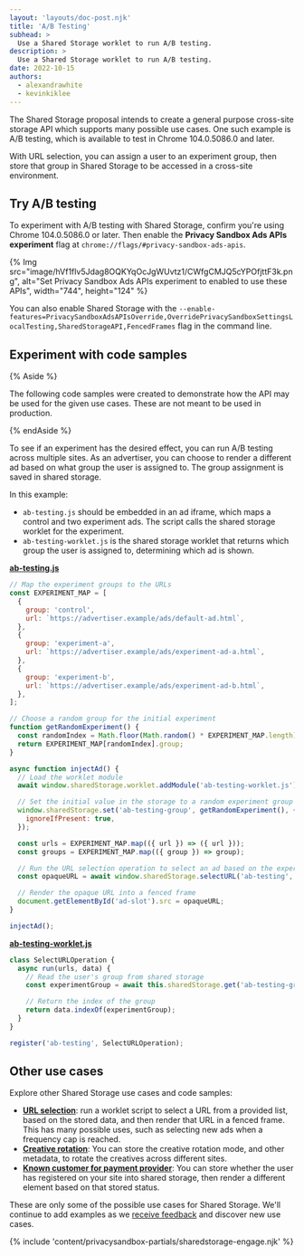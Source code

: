 ```yaml
---
layout: 'layouts/doc-post.njk'
title: 'A/B Testing'
subhead: >
  Use a Shared Storage worklet to run A/B testing.
description: >
  Use a Shared Storage worklet to run A/B testing.
date: 2022-10-15
authors:
  - alexandrawhite
  - kevinkiklee
---
```


The Shared Storage proposal intends to create a general purpose cross-site
storage API which supports many possible use cases. One such example is A/B
testing, which is available to test in Chrome 104.0.5086.0 and later.

With URL selection, you can assign a user to an experiment group, then store
that group in Shared Storage to be accessed in a cross-site environment. 

## Try A/B testing

To experiment with A/B testing with Shared Storage, confirm you're using Chrome 104.0.5086.0 or later. Then enable the **Privacy Sandbox Ads APIs experiment** flag at `chrome://flags/#privacy-sandbox-ads-apis`.

{% Img
	src="image/hVf1flv5Jdag8OQKYqOcJgWUvtz1/CWfgCMJQ5cYPOfjttF3k.png",
	alt="Set Privacy Sandbox Ads APIs experiment to enabled to use these APIs",
	width="744", height="124"
%}

You can also enable Shared Storage with the `--enable-features=PrivacySandboxAdsAPIsOverride,OverridePrivacySandboxSettingsLocalTesting,SharedStorageAPI,FencedFrames` flag in the command line. 

## Experiment with code samples

{% Aside %}

The following code samples were created to demonstrate how the API may be used
for the given use cases. These are not meant to be used in production.

{% endAside %}


To see if an experiment has the desired effect, you can run A/B testing across
multiple sites. As an advertiser, you can choose to render a different ad based
on what group the user is assigned to. The group assignment is saved in shared
storage.

In this example:

*  `ab-testing.js` should be embedded in an ad iframe, which maps a control and
   two experiment ads. The script calls the shared storage worklet for the experiment.
*  `ab-testing-worklet.js`  is the shared storage worklet that returns which
   group the user is assigned to, determining which ad is shown.

**[ab-testing.js](https://github.com/GoogleChromeLabs/shared-storage-demo/blob/main/sites/advertiser/ab-testing.js)**

```javascript
// Map the experiment groups to the URLs
const EXPERIMENT_MAP = [
  {
    group: 'control',
    url: `https://advertiser.example/ads/default-ad.html`,
  },
  {
    group: 'experiment-a',
    url: `https://advertiser.example/ads/experiment-ad-a.html`,
  },
  {
    group: 'experiment-b',
    url: `https://advertiser.example/ads/experiment-ad-b.html`,
  },
];

// Choose a random group for the initial experiment
function getRandomExperiment() {
  const randomIndex = Math.floor(Math.random() * EXPERIMENT_MAP.length);
  return EXPERIMENT_MAP[randomIndex].group;
}

async function injectAd() {
  // Load the worklet module
  await window.sharedStorage.worklet.addModule('ab-testing-worklet.js');

  // Set the initial value in the storage to a random experiment group
  window.sharedStorage.set('ab-testing-group', getRandomExperiment(), {
    ignoreIfPresent: true,
  });

  const urls = EXPERIMENT_MAP.map(({ url }) => ({ url }));
  const groups = EXPERIMENT_MAP.map(({ group }) => group);

  // Run the URL selection operation to select an ad based on the experiment group in shared storage
  const opaqueURL = await window.sharedStorage.selectURL('ab-testing', urls, { data: groups });

  // Render the opaque URL into a fenced frame
  document.getElementById('ad-slot').src = opaqueURL;
}

injectAd();
```

**[ab-testing-worklet.js](https://github.com/GoogleChromeLabs/shared-storage-demo/blob/main/sites/advertiser/ab-testing-worklet.js)**

```javascript
class SelectURLOperation {
  async run(urls, data) {
    // Read the user's group from shared storage
    const experimentGroup = await this.sharedStorage.get('ab-testing-group');

    // Return the index of the group
    return data.indexOf(experimentGroup);
  }
}

register('ab-testing', SelectURLOperation);
```

## Other use cases

Explore other Shared Storage use cases and code samples:

*  [**URL selection**](/docs/privacy-sandbox/shared-storage/url-selection): run
   a worklet script to select a URL from a provided list, based on the stored
   data, and then render that URL in a fenced frame. This has many possible
   uses, such as selecting new  ads when a frequency cap is reached.
*  [**Creative rotation**](/docs/privacy-sandbox/shared-storage/creative-rotation):
   You can store the creative rotation mode, and other metadata, to rotate the
   creatives across different sites. 
*  [**Known customer for payment provider**](/docs/privacy-sandbox/shared-storage/known-customer):
   You can store whether the user has registered on your site into shared
   storage, then render a different element based on that stored status.

These are only some of the possible use cases for Shared Storage. We'll
continue to add examples as we
[receive feedback](/docs/privacy-sandbox/shared-storage/#engage-and-share-feedback)
and discover new use cases.

{% include 'content/privacysandbox-partials/sharedstorage-engage.njk' %}
